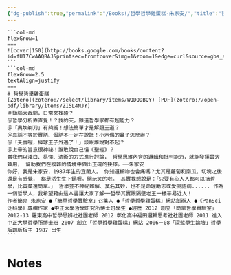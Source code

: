 ```yaml
---
{"dg-publish":true,"permalink":"/Books!/哲學哲學雞蛋糕-朱家安/","title":"哲學哲學雞蛋糕","noteIcon":"1","created":"2024-09-10T14:05:47.170+08:00","updated":"2024-09-10T14:11:58.728+08:00"}
---
```



````col
```col-md
flexGrow=1
===
![cover|150](http://books.google.com/books/content?id=fU17CwAAQBAJ&printsec=frontcover&img=1&zoom=1&edge=curl&source=gbs_api)
```
```col-md
flexGrow=2.5
textAlign=justify
===
# 哲學哲學雞蛋糕
[Zotero](zotero://select/library/items/WQDQDBQY) [PDF](zotero://open-pdf/library/items/ZI5L4NJY)
＃動腦大哉問，日常來找碴？ 
＠哲學分析靠直覺！？我的天，難道哲學家都有超能力？ 
＠「奧坎剃刀」有夠威！想法簡單才是解題王道？ 
＠真話不等於實話、假話不一定在說謊！小木偶的鼻子怎麼辦？ 
＠「夭壽喔，棒球王子外遇了！」該跟誰說對不起？ 
＠上帝的旨意很神祕！誰敢說自己懂《聖經》？ 
當我們以淺白、易懂、清晰的方式進行討論， 哲學思維內含的邏輯和批判能力，就能發揮最大效用， 幫助我們在複雜的情境中做出正確的抉擇。──朱家安 
你好，我是朱家安，1987年生的宜蘭人。 你知道植物也會痛嗎？尤其是蘿蔔和南瓜，切塊之後還是有感覺， 都是活生生下鍋喔。開玩笑的啦。 其實我想說是：「只要有心人人都可以搞哲學，比買菜還簡單。」 哲學並不神祕難解、莫名其妙，也不是命理勵志或愛挑語病...... 作為一個哲學人，我希望藉由這本書讓大家了解──哲學其實跟隔壁老王一樣平易近人！ 
作者簡介 朱家安 ●「簡單哲學實驗室」召集人 ●「哲學哲學雞蛋糕」網站創辦人 ●《PanSci泛科學》專欄作家 ●中正大學哲學研究所博士班學生 ●經歷 2012 創立「簡單哲學實驗室」 2012-13 羅東高中哲學思辨社社團老師 2012 彰化高中福田邏輯思考社社團老師 2011 進入中正大學哲學所博士班 2007 創立「哲學哲學雞蛋糕」網站 2006－08「深藍學生論壇」哲學版創版板主 1987 出生
```
````

# Notes